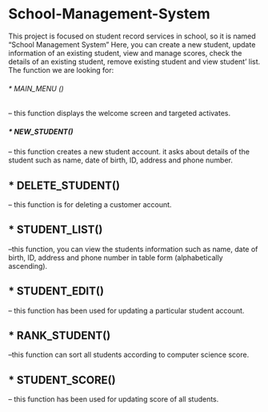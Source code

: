 # School-Management-System 
This project is focused on student record services in school, so it is named “School Management System”
Here, you can create a new student, update
information of an existing student, view and manage
scores, check the details of an existing student,
remove existing student and view student’ list.
The function we are looking for:
<h6>* MAIN_MENU ()</h6>
– this function displays the welcome screen and targeted activates.
<h5>* NEW_STUDENT()</h5>
– this function creates a new student account. it asks about details of the student such as name, date of birth, ID, address and phone number.
<h2>* DELETE_STUDENT()</h2> 
– this function is for deleting a customer account.
<h2>* STUDENT_LIST()</h2> 
–this function, you can view the students information such as name, date of birth, ID, address and phone number in table form (alphabetically ascending).
<h2>* STUDENT_EDIT()</h2> 
– this function has been used for updating a particular student account.
<h2>* RANK_STUDENT()</h2> 
–this function can sort all students according to computer science score.
<h2>* STUDENT_SCORE()</h2> 
– this function has been used for updating score of all students.
